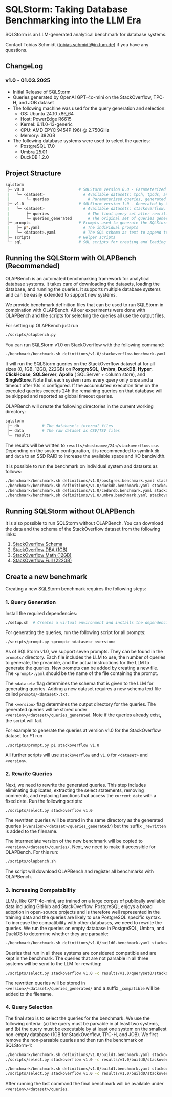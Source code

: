 # SQLStorm: Taking Database Benchmarking into the LLM Era

SQLStorm is an LLM-generated analytical benchmark for database systems.

Contact Tobias Schmidt (tobias.schmidt@in.tum.de) if you have any questions.

## ChangeLog

### v1.0 - 01.03.2025

- Initial Release of SQLStorm
- Queries generated by OpenAI GPT-4o-mini on the StackOverflow, TPC-H, and JOB dataset
- The following machine was used for the query generation and selection:
    - OS: Ubuntu 24.10 x86_64
    - Host: PowerEdge R6615
    - Kernel: 6.11.0-13-generic
    - CPU: AMD EPYC 9454P (96) @ 2.750GHz
    - Memory: 382GB
- The following database systems were used to select the queries:
    - PostgreSQL 17.0
    - Umbra 25.01
    - DuckDB 1.2.0

## Project Structure

```bash
sqlstorm
 ├─ v0.0                        # SQLStorm version 0.0 - Parameterized Queries
 |   └─ <dataset>                 # Available datasets: tpch, tpcds, and job
 |       └─ queries                 # Parameterized queries, generated by the official tools
 ├─ v1.0                        # SQLStorm version 1.0 - Generated by GPT-4o-mini
 |   └─ <dataset>                 # Available datasets: stackoverflow, tpch, tpcds, and job
 |       ├─ queries                 # The final query set after rewriting, making them compatible, and selecting the parseable ande executable ones
 |       └─ queries_generated       # The original set of queries generated by the LLM and the rewritten/compatible version created by the scripts
 ├─ prompts                     # Prompts used to generate the SQLStorm queries
 |   ├─ p*.yaml                   # The individual prompts
 |   └─ <dataset>.yaml            # The SQL schema as text to append to the prompt
 ├─ scripts                     # Helper scripts
 └─ sql                         # SQL scripts for creating and loading the database
```

## Running the SQLStorm with OLAPBench (Recommended)

OLAPBench is an automated benchmarking framework for analytical database systems. It takes care of downloading the datasets, loading the database, and running the queries. It supports multiple
database systems and can be easily extended to support new systems.

We provide benchmark definition files that can be used to run SQLStorm in combination with OLAPBench. All our experiments were done with OLAPBench and the scripts for selecting the queries all use the
output files.

For setting up OLAPBench just run

```bash
./scripts/olapbench.py
```

You can run SQLStorm v1.0 on StackOverflow with the following command:

```bash
./benchmark/benchmark.sh definitions/v1.0/stackoverflow.benchmark.yaml
```

It will run the SQLStorm queries on the StackOverflow dataset at for all sizes (0, 1GB, 12GB, 222GB) on **PostgreSQL**, **Umbra**, **DuckDB**, **Hyper**, **ClickHouse**, **SQLServer**, **Apollo** (
SQLServer + column store), and **SingleStore**.
Note that each system runs every query only once and a timeout after 10s is configured.
If the accumulated execution time on the executed queries exceeds 24h the remaining queries on that database will be skipped and reported as global timeout queries.

OLAPBench will create the following directories in the current working directory:

```bash
sqlstorm
 ├─ db          # The database's internal files
 ├─ data        # The raw dataset as CSV/TSV files
 └─ results
```

The results will be written to `results/<hostname>/24h/stackoverflow.csv`.
Depending on the system configuration, it is recommended to symlink `db` and `data` to an SSD RAID to increase the available space and I/O bandwidth.

It is possible to run the benchmark on individual system and datasets as follows:

```bash
./benchmark/benchmark.sh definitions/v1.0/postgres.benchmark.yaml stackoverflow --zero --query-dir sqlstorm_v1.0 # PostgreSQL on StackOverflow 0
./benchmark/benchmark.sh definitions/v1.0/duckdb.benchmark.yaml stackoverflow --dba --query-dir sqlstorm_v1.0 # DuckDB on StackOverflow 1GB
./benchmark/benchmark.sh definitions/v1.0/cedardb.benchmark.yaml stackoverflow --math --query-dir sqlstorm_v1.0 # CedarDB on StackOverflow 12GB
./benchmark/benchmark.sh definitions/v1.0/umbra.benchmark.yaml stackoverflow --zero --query-dir sqlstorm_v1.0 # Umbra on StackOverflow 222GB
```

## Running SQLStorm without OLAPBench

It is also possible to run SQLStorm without OLAPBench. You can download the data and the schema of the StackOverflow dataset from the following links:

1. [StackOverflow Schema](https://db.in.tum.de/~schmidt/data/stackoverflow_schema.sql)
2. [StackOverflow DBA (1GB)](https://db.in.tum.de/~schmidt/data/stackoverflow_dba.tar.gz)
3. [StackOverflow Math (12GB)](https://db.in.tum.de/~schmidt/data/stackoverflow_math.tar.gz)
4. [StackOverflow Full (222GB)](https://db.in.tum.de/~schmidt/data/stackoverflow.tar.gz)

## Create a new benchmark

Creating a new SQLStorm benchmark requires the following steps:

### 1. Query Generation

Install the required dependencies:

```bash
./setup.sh  # Creates a virtual environment and installs the dependencies
```

For generating the queries, run the following script for all prompts:

```bash
./scripts/prompt.py <prompt> <dataset> <version>
```

As of SQLStorm v1.0, we support seven prompts. They can be found in the `prompts/` directory. Each file includes the LLM to use, the number of queries to generate, the preamble, and the actual
instructions for the LLM to generate the queries. New prompts can be added by creating a new file. The `<prompt>.yaml` should be the name of the file containing the prompt.

The `<dataset>` flag determines the schema that is given to the LLM for generating queries. Adding a new dataset requires a new schema text file called `prompts/<dataset>.txt`.

The `<version>` flag determines the output directory for the queries. The generated queries will be stored under `<version>/<dataset>/queries_generated`. Note if the queries already exist, the script
will fail.

For example to generate the queries at version v1.0 for the StackOverflow dataset for *P1* run

```bash
./scripts/prompt.py p1 stackoverflow v1.0
```

All further scripts will use `stackoverflow` and `v1.0` for `<dataset>` and `<version>`.

### 2. Rewrite Queries

Next, we need to rewrite the generated queries. This step includes eliminating duplicates, extracting the select statements, removing comments, and replacing functions that access the `current_date`
with a fixed date. Run the following scripts:

```bash
./scripts/select.py stackoverflow v1.0
```

The rewritten queries will be stored in the same directory as the generated queries (`<version>/<dataset>/queries_generated/`) but the suffix `_rewritten` is added to the filename.

The intermediate version of the new benchmark will be copied to `<version>/<dataset>/queries/`. Next, we need to make it accessible for OLAPBench. For this run:

```bash
./scripts/olapbench.sh
```

The script will download OLAPBench and register all benchmarks with OLAPBench.

### 3. Increasing Compatability

LLMs, like GPT-4o-mini, are trained on a large corpus of publically available data including GitHub and StackOverflow.
PostgreSQL enjoys a broad adoption in open-source projects and is therefore well represented in the training data and the queries are likely to use PostgreSQL specific syntax.
To increase the compatibility with other databases, we need to rewrite the queries.
We run the queries on empty database in PostgreSQL, Umbra, and DuckDB to determine whether they are parsable:

```bash
./benchmark/benchmark.sh definitions/v1.0/build0.benchmark.yaml stackoverflow --zero --query-dir sqlstorm_v1.0
```

Queries that run in all three systems are considered compatible and are kept in the benchmark. The queries that are not parsable in all three systems will be send to the LLM for rewriting:

```bash
./scripts/select.py stackoverflow v1.0 -c results/v1.0/queryset0/stackoverflow_zero_sqlstorm_v1.0.csv
```

The rewritten queries will be stored in `<version>/<dataset>/queries_generated/` and a suffix `_compatible` will be added to the filename.

### 4. Query Selection

The final step is to select the queries for the benchmark. We use the following criteria: (a) the query must be parsable in at least two systems, and (b) the query must be executable by at least one
system on the smallest non-empty database (1GB for StackOverflow, TPC-H, and JOB). We first remove the non-parsable queries and then run the benchmark on SQLStorm-1:

```bash
./benchmark/benchmark.sh definitions/v1.0/build1.benchmark.yaml stackoverflow --zero --query-dir sqlstorm_v1.0
./scripts/select.py stackoverflow v1.0 -c results/v1.0/build0/stackoverflow_zero_sqlstorm_v1.0.csv -p results/v1.0/build1/stackoverflow_zero_sqlstorm_v1.0.csv

./benchmark/benchmark.sh definitions/v1.0/build1.benchmark.yaml stackoverflow --dba --query-dir sqlstorm_v1.0
./scripts/select.py stackoverflow v1.0 -c results/v1.0/build0/stackoverflow_zero_sqlstorm_v1.0.csv -p results/v1.0/build1/stackoverflow_zero_sqlstorm_v1.0.csv -e results/v1.0/build2/stackoverflow_dba_sqlstorm_v1.0.csv
```

After running the last command the final benchmark will be available under `<version>/<dataset>/queries`.
